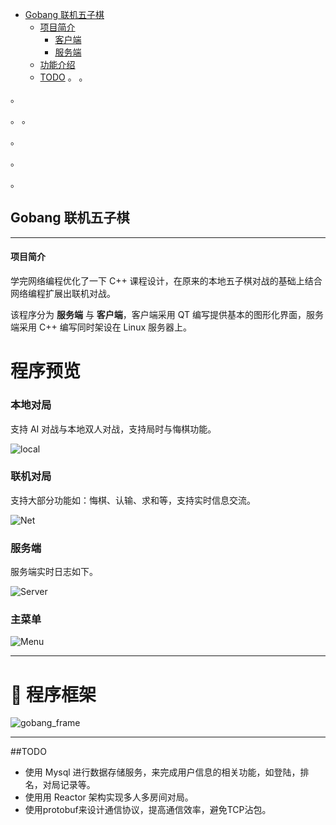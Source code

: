 - [Gobang 联机五子棋](#head1)
	- [ 项目简介](#head2)
		- [ 客户端](#head3)
		- [ 服务端](#head4)
	- [ 功能介绍](#head5)
	- [ TODO](#head6)
。
。


。


。
。


。


。




。
## <span id="head1">Gobang 联机五子棋</span>

------

#### <span id="head2"> 项目简介</span>
学完网络编程优化了一下 C++ 课程设计，在原来的本地五子棋对战的基础上结合网络编程扩展出联机对战。

该程序分为 **服务端** 与 **客户端**，客户端采用 QT 编写提供基本的图形化界面，服务端采用 C++ 编写同时架设在 Linux 服务器上。




# 程序预览


### 本地对局

支持 AI 对战与本地双人对战，支持局时与悔棋功能。

![local](https://z3.ax1x.com/2021/08/09/f8iTDH.png)

### 联机对局

支持大部分功能如：悔棋、认输、求和等，支持实时信息交流。

![Net](https://z3.ax1x.com/2021/08/09/f8ibVA.png)

### 服务端

服务端实时日志如下。

![Server](https://z3.ax1x.com/2021/08/09/f8i7bd.png)

### 主菜单

![Menu](https://z3.ax1x.com/2021/08/09/f8DvKx.jpg)

---

# 🌸 程序框架

![gobang_frame](https://z3.ax1x.com/2021/08/09/f1qTUJ.jpg)


---

##TODO
-  使用 Mysql 进行数据存储服务，来完成用户信息的相关功能，如登陆，排名，对局记录等。
-  使用用 Reactor 架构实现多人多房间对局。
-  使用protobuf来设计通信协议，提高通信效率，避免TCP沾包。
